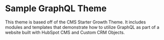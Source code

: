 Sample GraphQL Theme
========================

This theme is based off of the CMS Starter Growth Theme. It includes modules and templates that demonstrate how to utilize GraphQL as part of a website built with HubSpot CMS and Custom CRM Objects.
